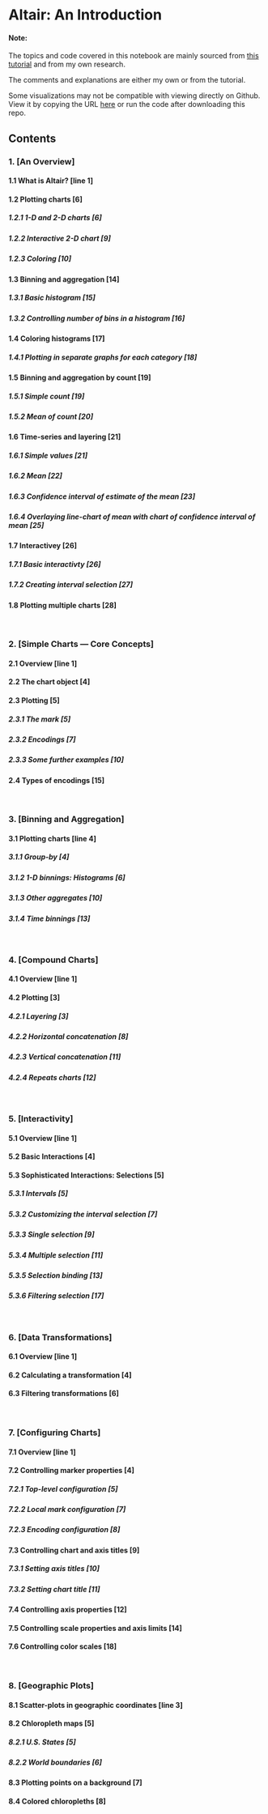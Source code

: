 # Altair: An Introduction

#### Note: 
The topics and code covered in this notebook are mainly sourced from [this tutorial](https://github.com/altair-viz/altair-tutorial/blob/master/notebooks/Index.ipynb) and from my own research.

The comments and explanations are either my own or from the tutorial.

Some visualizations may not be compatible with viewing directly on Github. View it by copying the URL [here](https://nbviewer.org/) or run the code after downloading this repo.


## Contents

### 1. [An Overview]
#### 1.1 What is Altair? [line 1]
#### 1.2 Plotting charts [6]
##### 1.2.1 1-D and 2-D charts [6]
##### 1.2.2 Interactive 2-D chart [9]
##### 1.2.3 Coloring [10]
#### 1.3 Binning and aggregation [14]
##### 1.3.1 Basic histogram [15]
##### 1.3.2 Controlling number of bins in a histogram [16]
#### 1.4 Coloring histograms [17]
##### 1.4.1 Plotting in separate graphs for each category [18]
#### 1.5 Binning and aggregation by count [19]
##### 1.5.1 Simple count [19]
##### 1.5.2 Mean of count [20]
#### 1.6 Time-series and layering [21]
##### 1.6.1 Simple values [21]
##### 1.6.2 Mean [22]
##### 1.6.3 Confidence interval of estimate of the mean [23]
##### 1.6.4 Overlaying line-chart of mean with chart of confidence interval of mean [25]
#### 1.7 Interactivey [26]
##### 1.7.1 Basic interactivty [26]
##### 1.7.2 Creating interval selection [27]
#### 1.8 Plotting multiple charts [28]
<br>

### 2. [Simple Charts — Core Concepts]
#### 2.1 Overview [line 1]
#### 2.2 The chart object [4]
#### 2.3 Plotting [5]
##### 2.3.1 The mark [5]
##### 2.3.2 Encodings [7]
##### 2.3.3 Some further examples [10]
#### 2.4 Types of encodings [15]
<br>

### 3. [Binning and Aggregation]
#### 3.1 Plotting charts [line 4]
##### 3.1.1 Group-by [4]
##### 3.1.2 1-D binnings: Histograms [6]
##### 3.1.3 Other aggregates [10]
##### 3.1.4 Time binnings [13]
<br>

### 4. [Compound Charts]
#### 4.1 Overview [line 1]
#### 4.2 Plotting [3]
##### 4.2.1 Layering [3]
##### 4.2.2 Horizontal concatenation [8]
##### 4.2.3 Vertical concatenation [11]
##### 4.2.4 Repeats charts [12]
<br>

### 5. [Interactivity]
#### 5.1 Overview [line 1]
#### 5.2 Basic Interactions [4]
#### 5.3 Sophisticated Interactions: Selections [5]
##### 5.3.1 Intervals [5]
##### 5.3.2 Customizing the interval selection [7]
##### 5.3.3 Single selection [9]
##### 5.3.4 Multiple selection [11]
##### 5.3.5 Selection binding [13]
##### 5.3.6 Filtering selection [17]
<br>

### 6. [Data Transformations]
#### 6.1 Overview [line 1]
#### 6.2 Calculating a transformation [4]
#### 6.3 Filtering transformations [6]
<br>

### 7. [Configuring Charts]
#### 7.1 Overview [line 1]
#### 7.2 Controlling marker properties [4]
##### 7.2.1 Top-level configuration [5]
##### 7.2.2 Local mark configuration [7]
##### 7.2.3 Encoding configuration [8]
#### 7.3 Controlling chart and axis titles [9]
##### 7.3.1 Setting axis titles [10]
##### 7.3.2 Setting chart title [11]
#### 7.4 Controlling axis properties [12]
#### 7.5 Controlling scale properties and axis limits [14]
#### 7.6 Controlling color scales [18]
<br>

### 8. [Geographic Plots]
#### 8.1 Scatter-plots in geographic coordinates [line 3]
#### 8.2 Chloropleth maps [5]
##### 8.2.1 U.S. States [5]
##### 8.2.2 World boundaries [6]
#### 8.3 Plotting points on a background [7]
#### 8.4 Colored chloropleths [8]
